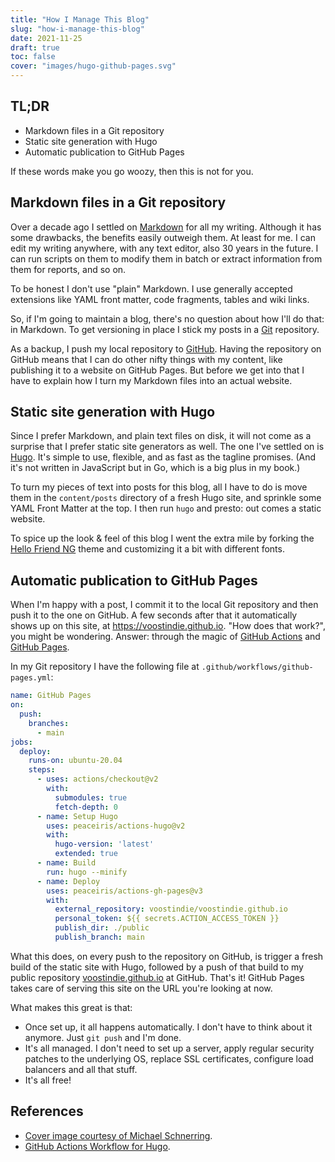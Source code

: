 ```yaml
---
title: "How I Manage This Blog"
slug: "how-i-manage-this-blog"
date: 2021-11-25
draft: true
toc: false
cover: "images/hugo-github-pages.svg"
---
```

## TL;DR

- Markdown files in a Git repository
- Static site generation with Hugo
- Automatic publication to GitHub Pages

If these words make you go woozy, then this is not for you.

## Markdown files in a Git repository

Over a decade ago I settled on [Markdown](https://daringfireball.net/projects/markdown/) for all my writing. Although it has some drawbacks, the benefits easily outweigh them. At least for me. I can edit my writing anywhere, with any text editor, also 30 years in the future. I can run scripts on them to modify them in batch or extract information from them for reports, and so on.

To be honest I don't use "plain" Markdown. I use generally accepted extensions like YAML front matter, code fragments, tables and wiki links. 

So, if I'm going to maintain a blog, there's no question about how I'll do that: in Markdown. To get versioning in place I stick my posts in a [Git](https://git-scm.com) repository.

As a backup, I push my local repository to [GitHub](https://github.com). Having the repository on GitHub means that I can do other nifty things with my content, like publishing it to a website on GitHub Pages. But before we get into that I have to explain how I turn my Markdown files into an actual website.

## Static site generation with Hugo

Since I prefer Markdown, and plain text files on disk, it will not come as a surprise that I prefer static site generators as well. The one I've settled on is [Hugo](https://gohugo.io). It's simple to use, flexible, and as fast as the tagline promises. (And it's not written in JavaScript but in Go, which is a big plus in my book.)

To turn my pieces of text into posts for this blog, all I have to do is move them in the `content/posts` directory of a fresh Hugo site, and sprinkle some YAML Front Matter at the top. I then run `hugo` and presto: out comes a static website.

To spice up the look & feel of this blog I went the extra mile by forking the [Hello Friend NG](https://github.com/rhazdon/hugo-theme-hello-friend-ng) theme and customizing it a bit with different fonts.

## Automatic publication to GitHub Pages

When I'm happy with a post, I commit it to the local Git repository and then push it to the one on GitHub. A few seconds after that it automatically shows up on this site, at <https://voostindie.github.io>. "How does that work?", you might be wondering. Answer: through the magic of [GitHub Actions](https://docs.github.com/en/actions) and [GitHub Pages](https://docs.github.com/en/pages).

In my Git repository I have the following file at `.github/workflows/github-pages.yml`:

```yaml
name: GitHub Pages
on:
  push:
    branches:
      - main
jobs:
  deploy:
    runs-on: ubuntu-20.04
    steps:
      - uses: actions/checkout@v2
        with:
          submodules: true
          fetch-depth: 0
      - name: Setup Hugo
        uses: peaceiris/actions-hugo@v2
        with:
          hugo-version: 'latest'
          extended: true
      - name: Build
        run: hugo --minify
      - name: Deploy
        uses: peaceiris/actions-gh-pages@v3
        with:
          external_repository: voostindie/voostindie.github.io
          personal_token: ${{ secrets.ACTION_ACCESS_TOKEN }}
          publish_dir: ./public
          publish_branch: main	
  ```

What this does, on every push to the repository on GitHub, is trigger a fresh build of the static site with Hugo, followed by a push of that build to my public repository [voostindie.github.io](https://github.com/voostindie/voostindie.github.io) at GitHub. That's it! GitHub Pages takes care of serving this site on the URL you're looking at now.

What makes this great is that:

- Once set up, it all happens automatically. I don't have to think about it anymore. Just `git push` and I'm done.
- It's all managed. I don't need to set up a server, apply regular security patches to the underlying OS, replace SSL certificates, configure load balancers and all that stuff.
- It's all free!

## References

- [Cover image courtesy of Michael Schnerring](https://schnerring.net/posts/create-a-hugo-website-with-github-pages-github-actions-and-cloudflare/).
- [GitHub Actions Workflow for Hugo](https://github.com/peaceiris/actions-hugo).